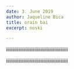 ```yaml
---
date: 3. June 2019
author: Jaqueline Bica
title: orain bai
excerpt: noski

---
```

iiiiiiiiiiiiiiiiiiiiiiiiiiiiiiiiiiiiiiiiiiiiiiiiii

iiiiiiiiiiiiiiiiiiiiiiiiiiiiiiiiiiiiiiiiiiiiiiiiii